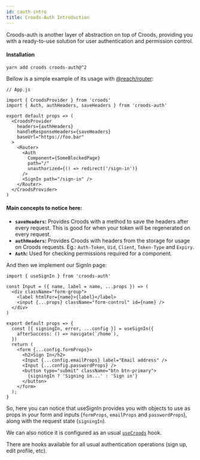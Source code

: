 ```yaml
---
id: cauth-intro
title: Croods-Auth Introduction
---
```


Croods-auth is another layer of abstraction on top of Croods, providing you with a ready-to-use solution for user authentication and permission control.

#### Installation

```
yarn add croods croods-auth@^2
```

Bellow is a simple example of its usage with [@reach/router](https://reach.tech/router):

```
// App.js

import { CroodsProvider } from 'croods'
import { Auth, authHeaders, saveHeaders } from 'croods-auth'

export default props => (
  <CroodsProvider
    headers={authHeaders}
    handleResponseHeaders={saveHeaders}
    baseUrl="https://foo.bar"
  >
    <Router>
      <Auth
        Component={SomeBlockedPage}
        path="/"
        unauthorized={() => redirect('/sign-in')}
      />
      <SignIn path="/sign-in" />
    </Router>
  </CroodsProvider>
)
```

#### Main concepts to notice here:

- **`saveHeaders`:** Provides Croods with a method to save the headers after every request. This is good for when your token will be regenerated on every request.
- **`authHeaders`:** Provides Croods with headers from the storage for usage on Croods requests. Eg.: `Auth-Token`, `Uid`, `Client`, `Token-Type` and `Expiry`.
- **`Auth`:** Used for checking permissions required for a component.

And then we implement our SignIn page:

```
import { useSignIn } from 'croods-auth'

const Input = ({ name, label = name, ...props }) => (
  <div className="form-group">
    <label htmlFor={name}>{label}</label>
    <input {...props} className="form-control" id={name} />
  </div>
)

export default props => {
  const [{ signingIn, error, ...config }] = useSignIn({
    afterSuccess: () => navigate(`/home`),
  })
  return (
    <form {...config.formProps}>
      <h2>Sign In</h2>
      <Input {...config.emailProps} label="Email address" />
      <Input {...config.passwordProps} />
      <button type="submit" className="btn btn-primary">
        {signingIn ? 'Signing in...' : 'Sign in'}
      </button>
    </form>
  );
}
```

So, here you can notice that useSignIn provides you with objects to use as props
in your form and inputs (`formProps`, `emailProps` and `passwordProps`), along with the request state (`signingIn`).

We can also notice it is configured as an usual [`useCroods`](/docs/use-croods-api) hook.

There are hooks available for all usual authentication operations (sign up, edit profile, etc).
